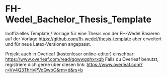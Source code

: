 # FH-Wedel_Bachelor_Thesis_Template
Inoffizielles Template / Vorlage für eine Thesis von der FH-Wedel
Basieren auf der Vorlage https://github.com/fh-wedel/thesis-template aber erweitert und für neue Latex-Versionen angepasst.

Projekt auch in Overleaf (kostenloser online-editor) einsehbar: 
https://www.overleaf.com/read/qqwwgqhxrxqb
Falls du Overleaf benutzt, registriere dich gerne über diesen link: 
https://www.overleaf.com?r=Vy4Q3ThHyPVdQwbC&rm=d&rs=b
